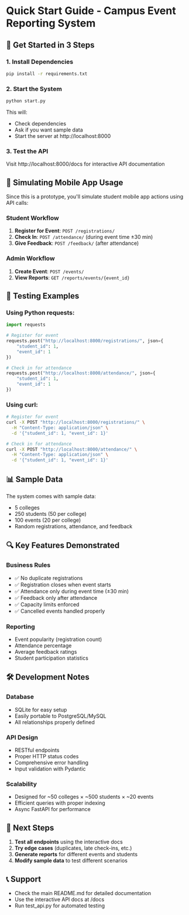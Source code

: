 # Quick Start Guide - Campus Event Reporting System

## 🚀 Get Started in 3 Steps

### 1. Install Dependencies
```bash
pip install -r requirements.txt
```

### 2. Start the System
```bash
python start.py
```
This will:
- Check dependencies
- Ask if you want sample data
- Start the server at http://localhost:8000

### 3. Test the API
Visit http://localhost:8000/docs for interactive API documentation

## 📱 Simulating Mobile App Usage

Since this is a prototype, you'll simulate student mobile app actions using API calls:

### Student Workflow
1. **Register for Event**: `POST /registrations/`
2. **Check In**: `POST /attendance/` (during event time ±30 min)
3. **Give Feedback**: `POST /feedback/` (after attendance)

### Admin Workflow
1. **Create Event**: `POST /events/`
2. **View Reports**: `GET /reports/events/{event_id}`

## 🧪 Testing Examples

### Using Python requests:
```python
import requests

# Register for event
requests.post("http://localhost:8000/registrations/", json={
    "student_id": 1,
    "event_id": 1
})

# Check in for attendance
requests.post("http://localhost:8000/attendance/", json={
    "student_id": 1,
    "event_id": 1
})
```

### Using curl:
```bash
# Register for event
curl -X POST "http://localhost:8000/registrations/" \
  -H "Content-Type: application/json" \
  -d '{"student_id": 1, "event_id": 1}'

# Check in for attendance
curl -X POST "http://localhost:8000/attendance/" \
  -H "Content-Type: application/json" \
  -d '{"student_id": 1, "event_id": 1}'
```

## 📊 Sample Data

The system comes with sample data:
- 5 colleges
- 250 students (50 per college)
- 100 events (20 per college)
- Random registrations, attendance, and feedback

## 🔍 Key Features Demonstrated

### Business Rules
- ✅ No duplicate registrations
- ✅ Registration closes when event starts
- ✅ Attendance only during event time (±30 min)
- ✅ Feedback only after attendance
- ✅ Capacity limits enforced
- ✅ Cancelled events handled properly

### Reporting
- Event popularity (registration count)
- Attendance percentage
- Average feedback ratings
- Student participation statistics

## 🛠️ Development Notes

### Database
- SQLite for easy setup
- Easily portable to PostgreSQL/MySQL
- All relationships properly defined

### API Design
- RESTful endpoints
- Proper HTTP status codes
- Comprehensive error handling
- Input validation with Pydantic

### Scalability
- Designed for ~50 colleges × ~500 students × ~20 events
- Efficient queries with proper indexing
- Async FastAPI for performance

## 🎯 Next Steps

1. **Test all endpoints** using the interactive docs
2. **Try edge cases** (duplicates, late check-ins, etc.)
3. **Generate reports** for different events and students
4. **Modify sample data** to test different scenarios

## 📞 Support

- Check the main README.md for detailed documentation
- Use the interactive API docs at /docs
- Run test_api.py for automated testing
